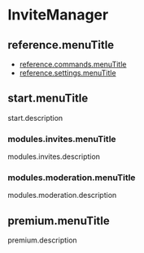 # InviteManager

## reference.menuTitle

- [reference.commands.menuTitle](/ja/reference.url/reference.commands.url.md)
- [reference.settings.menuTitle](/ja/reference.url/reference.settings.url.md)

## start.menuTitle

start.description

### modules.invites.menuTitle

modules.invites.description

### modules.moderation.menuTitle

modules.moderation.description

## premium.menuTitle

premium.description
